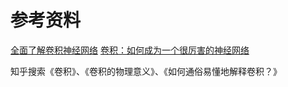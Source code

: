 # 参考资料
[全面了解卷积神经网络](https://zhuanlan.zhihu.com/p/33404955)
[卷积：如何成为一个很厉害的神经网络](https://jizhi.im/blog/post/intuitive_explanation_cnn?utm_source=wechat_session&utm_medium=social&utm_oi=68927006703616&from=singlemessage)

知乎搜索《卷积》、《卷积的物理意义》、《如何通俗易懂地解释卷积？》
